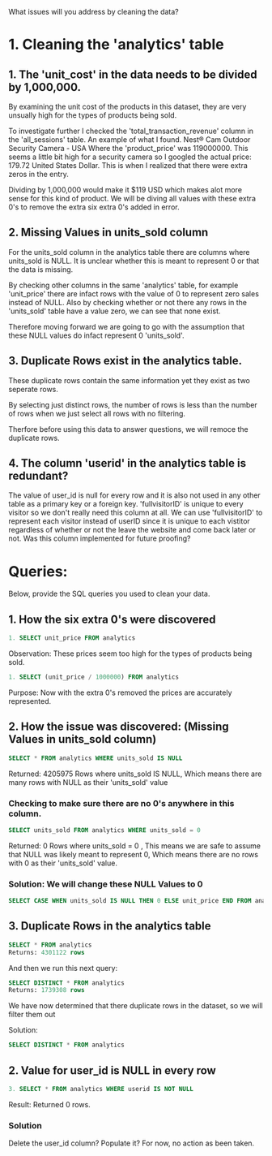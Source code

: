 What issues will you address by cleaning the data?

# 1. Cleaning the 'analytics' table

## 1. The 'unit_cost' in the data needs to be divided by 1,000,000.
By examining the unit cost of the products in this dataset, they are very unsually high for the types of products being sold. 

To investigate further I checked the 'total_transaction_revenue' column in the 'all_sessions' table. An example of what I found. Nest® Cam Outdoor Security Camera - USA Where the 'product_price' was 119000000. This seems a little bit high for a security camera so I googled the actual price: 179.72 United States Dollar. This is when I realized that there were extra zeros in the entry. 

Dividing by 1,000,000 would make it $119 USD which makes alot more sense for this kind of product. We will be diving all values with these extra 0's to remove the extra six extra 0's added in error.

## 2. Missing Values in units_sold column
For the units_sold column in the analytics table there are columns where units_sold is NULL. It is unclear whether this is meant to represent 0 or that the data is missing. 

By checking other columns in the same 'analytics' table, for example 'unit_price' there are infact rows with the value of 0 to represent zero sales instead of NULL. Also by checking whether or not there any rows in the 'units_sold' table have a value zero, we can see that none exist. 

Therefore moving forward we are going to go with the assumption that these NULL values do infact represent 0 'units_sold'.

## 3. Duplicate Rows exist in the analytics table.
These duplicate rows contain the same information yet they exist as two seperate rows. 

By selecting just distinct rows, the number of rows is less than the number of rows when we just select all rows with no filtering.

Therfore before using this data to answer questions, we will remoce the duplicate rows.

## 4. The column 'userid' in the analytics table is redundant?
The value of user_id is null for every row and it is also not used in any other table as a primary key or a foreign key. 'fullvisitorID' is unique to every visitor so we don't really need this column at all. We can use 'fullvisitorID' to represent each visitor instead of userID since it is unique to each vistitor regardless of whether or not the leave the website and come back later or not. Was this column implemented for future proofing?

# Queries:
Below, provide the SQL queries you used to clean your data.

## 1. How the six extra 0's were discovered
``` sql
1. SELECT unit_price FROM analytics
```
Observation: These prices seem too high for the types of products being sold.
``` sql
1. SELECT (unit_price / 1000000) FROM analytics
```
Purpose: Now with the extra 0's removed the prices are accurately represented.

## 2. How the issue was discovered: (Missing Values in units_sold column)
``` sql
SELECT * FROM analytics WHERE units_sold IS NULL
```
Returned: 4205975 Rows where units_sold IS NULL, Which means there are many rows with NULL as their 'units_sold' value
### Checking to make sure there are no 0's anywhere in this column.
``` sql
SELECT units_sold FROM analytics WHERE units_sold = 0 
```
Returned: 0 Rows where units_sold = 0
, This means we are safe to assume that NULL was likely meant to represent 0, Which means there are no rows with 0 as their 'units_sold' value.
### Solution: We will change these NULL Values to 0
``` sql
SELECT CASE WHEN units_sold IS NULL THEN 0 ELSE unit_price END FROM analytics 
```

## 3. Duplicate Rows in the analytics table
``` sql
SELECT * FROM analytics
Returns: 4301122 rows
```
And then we run this next query:
``` sql
SELECT DISTINCT * FROM analytics
Returns: 1739308 rows
```
We have now determined that there duplicate rows in the dataset, so we will filter them out

Solution:
``` sql
SELECT DISTINCT * FROM analytics
```

## 2. Value for user_id is NULL in every row
``` sql
3. SELECT * FROM analytics WHERE userid IS NOT NULL
```
Result: Returned 0 rows.
### Solution
Delete the user_id column? Populate it? For now, no action as been taken.
